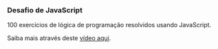 ### Desafio de JavaScript 

100 exercícios de lógica de programação resolvidos usando JavaScript. 

Saiba mais através deste [vídeo aqui](https://youtu.be/Mf6RUkUfkZ4?si=qvUPAFF_pqAGeKG9).
 
